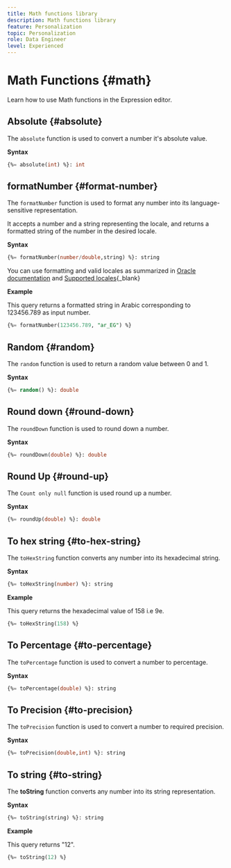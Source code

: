 ```yaml
---
title: Math functions library
description: Math functions library
feature: Personalization
topic: Personalization
role: Data Engineer
level: Experienced
---
```

# Math Functions {#math}

Learn how to use Math functions in the Expression editor.

## Absolute {#absolute}

The `absolute` function is used to convert a number it's absolute value.

**Syntax**

```sql
{%= absolute(int) %}: int
```

## formatNumber {#format-number}

The `formatNumber` function is used to format any number into its language-sensitive representation.

It accepts a number and a string representing the locale, and returns a formatted string of the number in the desired locale.

**Syntax**

```sql
{%= formatNumber(number/double,string) %}: string
```

You can use formatting and valid locales as summarized in [Oracle documentation](https://docs.oracle.com/javase/8/docs/api/java/util/Locale.html) and [Supported locales](https://www.oracle.com/java/technologies/javase/jdk11-suported-locales.html){_blank}

**Example**

This query returns a formatted string in Arabic corresponding to 123456.789 as input number.

```sql
{%= formatNumber(123456.789, "ar_EG") %}
```

## Random {#random}

The `random` function is used to return a random value between 0 and 1.

**Syntax**

```sql
{%= random() %}: double
```

## Round down {#round-down}

The `roundDown` function is used to round down a number.

**Syntax**

```sql
{%= roundDown(double) %}: double
```

## Round Up {#round-up}

The `Count only null` function is used round up a number.

**Syntax**

```sql
{%= roundUp(double) %}: double
```

## To hex string {#to-hex-string}

The `toHexString` function converts any number into its hexadecimal string.

**Syntax**

```sql
{%= toHexString(number) %}: string
```

**Example**

This query returns the hexadecimal value of 158 i.e 9e.
```sql
{%= toHexString(158) %}
```

## To Percentage {#to-percentage}

The `toPercentage` function is used to convert a number to percentage.

**Syntax**

```sql
{%= toPercentage(double) %}: string
```

## To Precision {#to-precision}

The `toPrecision` function is used to convert a number to required precision.

**Syntax**

```sql
{%= toPrecision(double,int) %}: string
```

## To string {#to-string}

The **toString** function converts any number into its string representation. 

**Syntax**

```sql
{%= toString(string) %}: string
```

**Example**

This query returns "12".

```sql
{%= toString(12) %} 
```
